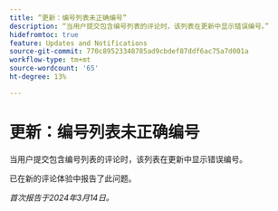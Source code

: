 ```yaml
---
title: “更新：编号列表未正确编号”
description: “当用户提交包含编号列表的评论时，该列表在更新中显示错误编号。”
hidefromtoc: true
feature: Updates and Notifications
source-git-commit: 770c89523348785ad9cbdef87ddf6ac75a7d001a
workflow-type: tm+mt
source-wordcount: '65'
ht-degree: 13%

---
```



# 更新：编号列表未正确编号

当用户提交包含编号列表的评论时，该列表在更新中显示错误编号。

已在新的评论体验中报告了此问题。

_首次报告于2024年3月14日。_

